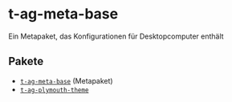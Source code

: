 # t-ag-meta-base

Ein Metapaket, das Konfigurationen für Desktopcomputer enthält

## Pakete
* [`t-ag-meta-base`](../t-ag-meta-base/README.md) (Metapaket)
* [`t-ag-plymouth-theme`](https://github.com/Technik-AG/plymouth-theme)
